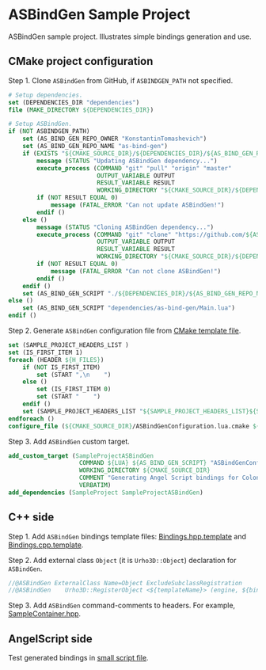 # ASBindGen Sample Project
ASBindGen sample project. Illustrates simple bindings generation and use.

## CMake project configuration
Step 1. Clone `ASBindGen` from GitHub, if `ASBINDGEN_PATH` not specified.

```cmake
# Setup dependencies.
set (DEPENDENCIES_DIR "dependencies")
file (MAKE_DIRECTORY ${DEPENDENCIES_DIR})

# Setup ASBindGen.
if (NOT ASBINDGEN_PATH)
    set (AS_BIND_GEN_REPO_OWNER "KonstantinTomashevich")
    set (AS_BIND_GEN_REPO_NAME "as-bind-gen")
    if (EXISTS "${CMAKE_SOURCE_DIR}/${DEPENDENCIES_DIR}/${AS_BIND_GEN_REPO_NAME}")
        message (STATUS "Updating ASBindGen dependency...")
        execute_process (COMMAND "git" "pull" "origin" "master"
                         OUTPUT_VARIABLE OUTPUT
                         RESULT_VARIABLE RESULT
                         WORKING_DIRECTORY "${CMAKE_SOURCE_DIR}/${DEPENDENCIES_DIR}/${AS_BIND_GEN_REPO_NAME}")
        if (NOT RESULT EQUAL 0)
            message (FATAL_ERROR "Can not update ASBindGen!")
        endif ()
    else ()
        message (STATUS "Cloning ASBindGen dependency...")
        execute_process (COMMAND "git" "clone" "https://github.com/${AS_BIND_GEN_REPO_OWNER}/${AS_BIND_GEN_REPO_NAME}.git"
                         OUTPUT_VARIABLE OUTPUT
                         RESULT_VARIABLE RESULT
                         WORKING_DIRECTORY "${CMAKE_SOURCE_DIR}/${DEPENDENCIES_DIR}")
        if (NOT RESULT EQUAL 0)
            message (FATAL_ERROR "Can not clone ASBindGen!")
        endif ()
    endif ()
    set (AS_BIND_GEN_SCRIPT "./${DEPENDENCIES_DIR}/${AS_BIND_GEN_REPO_NAME}/Main.lua")
else ()
    set (AS_BIND_GEN_SCRIPT "dependencies/as-bind-gen/Main.lua")
endif ()
```
Step 2. Generate `ASBindGen` configuration file from [CMake template file](https://github.com/KonstantinTomashevich/as-bin-gen-sample-project/blob/master/ASBindGenConfiguration.lua.cmake).

```cmake
set (SAMPLE_PROJECT_HEADERS_LIST )
set (IS_FIRST_ITEM 1)
foreach (HEADER ${H_FILES})
    if (NOT IS_FIRST_ITEM)
        set (START ",\n    ")
    else ()
        set (IS_FIRST_ITEM 0)
        set (START "    ")
    endif ()
    set (SAMPLE_PROJECT_HEADERS_LIST "${SAMPLE_PROJECT_HEADERS_LIST}${START}\"${HEADER}\"")
endforeach ()
configure_file (${CMAKE_SOURCE_DIR}/ASBindGenConfiguration.lua.cmake ${CMAKE_SOURCE_DIR}/ASBindGenConfiguration.lua)
```
Step 3. Add `ASBindGen` custom target.

```cmake
add_custom_target (SampleProjectASBindGen
                    COMMAND ${LUA} ${AS_BIND_GEN_SCRIPT} "ASBindGenConfiguration.lua" "${CMAKE_BINARY_DIR}/ASBindGen.log"
                    WORKING_DIRECTORY ${CMAKE_SOURCE_DIR}
                    COMMENT "Generating Angel Script bindings for Colonization via ASBindGen..."
                    VERBATIM)
add_dependencies (SampleProject SampleProjectASBindGen)
```
## C++ side
Step 1. Add `ASBindGen` bindings template files: [Bindings.hpp.template](https://github.com/KonstantinTomashevich/as-bin-gen-sample-project/blob/master/sources/SampleProject/Bindings.hpp.template) and [Bindings.cpp.template](https://github.com/KonstantinTomashevich/as-bin-gen-sample-project/blob/master/sources/SampleProject/Bindings.cpp.template).

Step 2. Add external class `Object` (it is `Urho3D::Object`) declaration for `ASBindGen`.

```c++
//@ASBindGen ExternalClass Name=Object ExcludeSubclassRegistration
//@ASBindGen    Urho3D::RegisterObject <${templateName}> (engine, ${bindingName});
```
Step 3. Add `ASBindGen` command-comments to headers. For example, [SampleContainer.hpp](https://github.com/KonstantinTomashevich/as-bin-gen-sample-project/blob/master/sources/SampleProject/SampleContainer.hpp).
## AngelScript side
Test generated bindings in [small script file](https://github.com/KonstantinTomashevich/as-bin-gen-sample-project/blob/master/bin/Data/TestScript.as).
